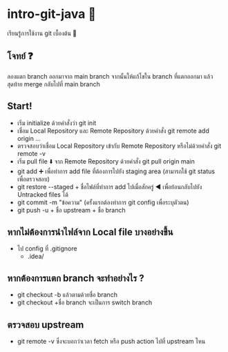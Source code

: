 # intro-git-java 🔰
เรียนรู้การใช้งาน git เบื้องต้น 📓

## โจทย์ ❓
ลองแตก branch ออกมาจาก main branch จากนั้นให้แก้ไขใน branch ที่แตกออกมา แล้วสุดท้าย merge กลับไปที่ main branch 

## Start!
- เริ่ม initialize ด้วยคำสั่งว่า git init
- เชื่อม Local Repository และ Remote Repository ด้วยคำสั่ง git remote add origin ...
- ตรวจสอบว่าเชื่อม Local Repository เข้ากับ Remote Repository หรือไม่ด้วยคำสั่ง git remote -v
- เริ่ม pull file ⬇️ จาก Remote Repository ด้วยคำสั่ง git pull origin main
- git add ➕ เพื่อทำการ add file ที่ต้องการไปยัง staging area (สามารถใช้ git status เพื่อตรวจสอบ)
- git restore --staged + ชื่อไฟล์ที่ทำการ add ไปเมื่อสักครู่ ◀️ เพื่อย้อนกลับไปยัง Untracked files ได้
- git commit -m "ข้อความ" (ครั้งแรกต้องทำการ git config เพื่อระบุตัวตน)
- git push -u + ชื่อ upstream + ชื่อ branch

## หากไม่ต้องการนำไฟล์จาก Local file บางอย่างขึ้น
- ไป config ที่ .gitignore
  - .idea/
 
## หากต้องการแตก branch จะทำอย่างไร ?
- git checkout -b แล้วตามด้วยชื่อ branch
- git checkout +ชื่อ branch จะเป็นการ switch branch

## ตรวจสอบ upstream
- git remote -v ซึ่งจะบอกว่าเวลา fetch หรือ push action ไปที่ upstream ไหน

